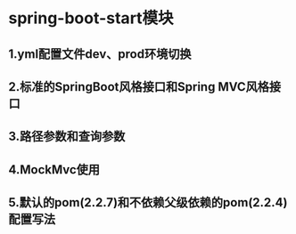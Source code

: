 # spring-boot-start模块
## 1.yml配置文件dev、prod环境切换
## 2.标准的SpringBoot风格接口和Spring MVC风格接口
## 3.路径参数和查询参数
## 4.MockMvc使用
## 5.默认的pom(2.2.7)和不依赖父级依赖的pom(2.2.4)配置写法